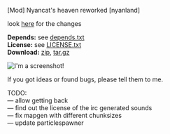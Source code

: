 [Mod] Nyancat's heaven reworked [nyanland]

look [here](https://github.com/HybridDog/nyanland/compare/0.3...master#files) for the changes

**Depends:** see [depends.txt](https://raw.githubusercontent.com/HybridDog/nyanland/master/depends.txt)  
**License:** see [LICENSE.txt](https://raw.githubusercontent.com/HybridDog/nyanland/master/LICENSE.txt)  
**Download:** [zip](https://github.com/HybridDog/nyanland/archive/master.zip), [tar.gz](https://github.com/HybridDog/nyanland/archive/master.tar.gz)  

![I'm a screenshot!](https://cloud.githubusercontent.com/assets/3192173/7671607/00b51678-fcd8-11e4-8a2b-4e6bce19620a.png)

If you got ideas or found bugs, please tell them to me.

TODO:  
— allow getting back  
— find out the license of the irc generated sounds  
— fix mapgen with different chunksizes  
— update particlespawner
